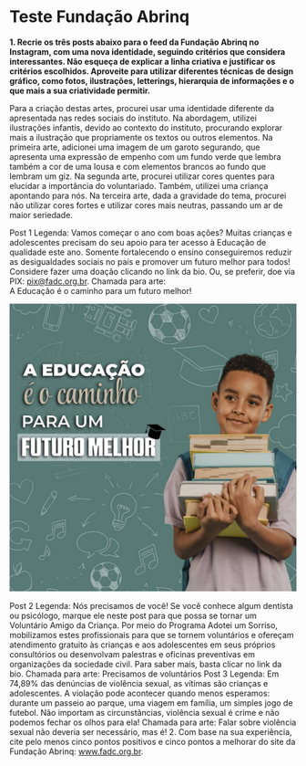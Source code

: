 <h1>Teste Fundação Abrinq</h1>


<p> <strong>1. Recrie os três posts abaixo para o feed da Fundação Abrinq no Instagram, com uma nova identidade, seguindo critérios que considera interessantes. Não esqueça de explicar a linha criativa e justificar os critérios escolhidos. Aproveite para utilizar diferentes técnicas de design gráfico, como fotos, ilustrações, letterings, hierarquia de informações e o que mais a sua criatividade permitir.</strong></p>

<p>Para a criação destas artes, procurei usar uma identidade diferente da apresentada nas redes sociais do instituto. Na abordagem, utilizei ilustrações infantis, devido ao contexto do instituto, procurando explorar mais a ilustração que propriamente os textos ou outros elementos.
Na primeira arte, adicionei uma imagem de um garoto segurando, que apresenta uma expressão de empenho com um fundo verde que lembra também a cor de uma lousa e com elementos brancos ao fundo que lembram um giz.
Na segunda arte, procurei utilizar cores quentes para elucidar a importância do voluntariado. Também, utilizei uma criança apontando para nós.
Na terceira arte, dada a gravidade do tema, procurei não utilizar cores fortes e utilizar cores mais neutras, passando um ar de maior seriedade.</p>


Post 1
Legenda:
Vamos começar o ano com boas ações? Muitas crianças e adolescentes precisam do seu apoio para ter acesso à Educação de qualidade este ano. Somente fortalecendo o ensino conseguiremos reduzir as desigualdades sociais no país e promover um futuro melhor para todos! Considere fazer uma doação clicando no link da bio. Ou, se preferir, doe via PIX: pix@fadc.org.br.
Chamada para arte:<br/>
A Educação é o caminho para um futuro melhor!

<img src="https://github.com/celopaias/teste_fundacaoAbrinq/blob/main/arte1.jpg"/>

Post 2
Legenda:
Nós precisamos de você!
Se você conhece algum dentista ou psicólogo, marque ele neste post para que possa se tornar um Voluntário Amigo da Criança.
Por meio do Programa Adotei um Sorriso, mobilizamos estes profissionais para que se tornem voluntários e ofereçam atendimento gratuito às crianças e aos adolescentes em seus próprios consultórios ou desenvolvam palestras e oficinas preventivas em organizações da sociedade civil.
Para saber mais, basta clicar no link da bio.
Chamada para arte:
Precisamos de voluntários
Post 3
Legenda:
Em 74,89% das denúncias de violência sexual, as vítimas são crianças e adolescentes. A violação pode acontecer quando menos esperamos: durante um passeio ao parque, uma viagem em família, um simples jogo de futebol. Não importam as circunstâncias, violência sexual é crime e não podemos fechar os olhos para ela!
Chamada para arte:
Falar sobre violência sexual não deveria ser necessário, mas é!
2. Com base na sua experiência, cite pelo menos cinco pontos positivos e cinco pontos a melhorar do site da Fundação Abrinq: www.fadc.org.br.
